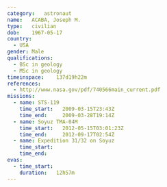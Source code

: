 ```yaml
---
category:	astronaut
name:	ACABA, Joseph M.
type:	civilian
dob:	1967-05-17
country:
  - USA
gender:	Male
qualifications:
  - BSc in geology
  - MSc in geology
timeinspace:	137d19h22m
references:
  - http://www.nasa.gov/pdf/740566main_current.pdf
missions:
  - name: STS-119
    time_start:   2009-03-15T23:43Z
    time_end:     2009-03-28T19:14Z
  - name: Soyuz TMA-04M
    time_start:   2012-05-15T03:01:23Z
    time_end:     2012-09-17T02:54Z
  - name: Expedition 31/32 on Soyuz
    time_start:   
    time_end:     
evas:
  - time_start: 
    duration:   12h57m
---
```

